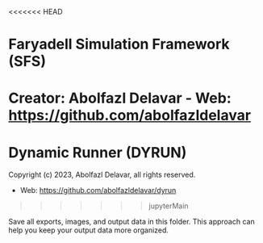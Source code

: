 <<<<<<< HEAD
# Faryadell Simulation Framework (SFS)
Creator: Abolfazl Delavar - Web: https://github.com/abolfazldelavar
=======
# Dynamic Runner (DYRUN)
Copyright (c) 2023, Abolfazl Delavar, all rights reserved.
 - Web: https://github.com/abolfazldelavar/dyrun
>>>>>>> jupyterMain

Save all exports, images, and output data in this folder. This approach can help you keep your output data more organized.